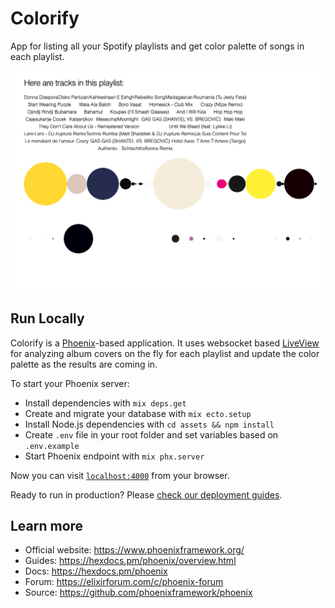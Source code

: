 # Colorify
App for listing all your Spotify playlists and get color palette of songs in each playlist.

![](/docs/colorify.png)

## Run Locally
Colorify is a [Phoenix](https://www.phoenixframework.org/)-based application. It uses websocket based [LiveView](https://github.com/phoenixframework/phoenix_live_view) for analyzing album covers on the fly for each playlist and update the color palette as the results are coming in.

To start your Phoenix server:

  * Install dependencies with `mix deps.get`
  * Create and migrate your database with `mix ecto.setup`
  * Install Node.js dependencies with `cd assets && npm install`
  * Create `.env` file in your root folder and set variables based on `.env.example` 
  * Start Phoenix endpoint with `mix phx.server`

Now you can visit [`localhost:4000`](http://localhost:4000) from your browser.

Ready to run in production? Please [check our deployment guides](https://hexdocs.pm/phoenix/deployment.html).

## Learn more

  * Official website: https://www.phoenixframework.org/
  * Guides: https://hexdocs.pm/phoenix/overview.html
  * Docs: https://hexdocs.pm/phoenix
  * Forum: https://elixirforum.com/c/phoenix-forum
  * Source: https://github.com/phoenixframework/phoenix
